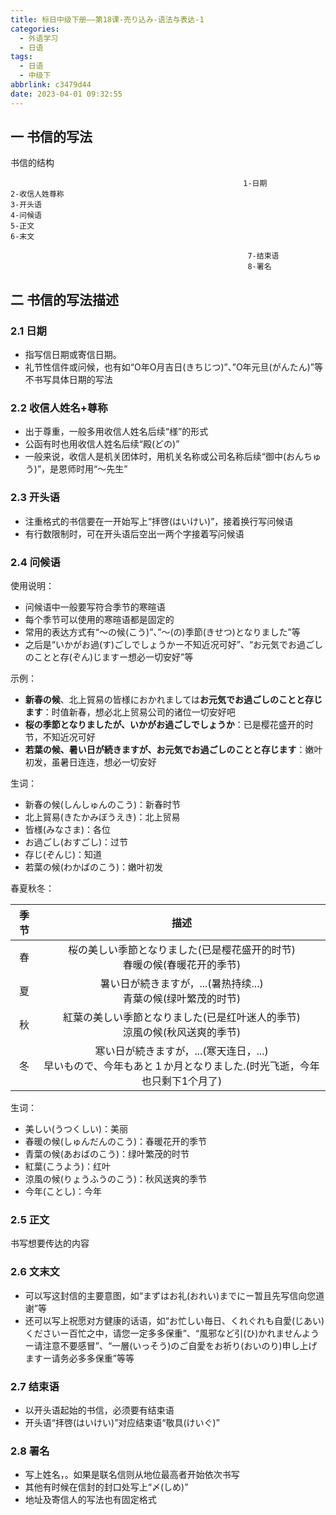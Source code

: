 ```yaml
---
title: 标日中级下册——第18课-売り込み-语法与表达-1
categories:
  - 外语学习
  - 日语
tags:
  - 日语
  - 中级下
abbrlink: c3479d44
date: 2023-04-01 09:32:55
---
```

## 一 书信的写法

书信的结构

```
                                                    1-日期
2-收信人姓尊称
3-开头语
4-问候语
5-正文
6-末文
   
                                                     7-结束语
                                                     8-署名
```

<!--more-->

## 二 书信的写法描述

### 2.1 日期

* 指写信日期或寄信日期。
* 礼节性信件或问候，也有如“O年O月吉日(きちじつ)”、”O年元旦(がんたん)”等不书写具体日期的写法

### 2.2 收信人姓名+尊称

* 出于尊重，一般多用收信人姓名后续“様”的形式
* 公函有时也用收信人姓名后续“殿(どの)”
* 一般来说，收信人是机关团体时，用机关名称或公司名称后续“御中(おんちゅう)”，是恩师时用“～先生”

### 2.3 开头语

* 注重格式的书信要在一开始写上“拝啓(はいけい)”，接着换行写问候语
* 有行数限制时，可在开头语后空出一两个字接着写问候语

### 2.4 问候语

使用说明：

* 问候语中一般要写符合季节的寒暄语
* 每个季节可以使用的寒暄语都是固定的
* 常用的表达方式有“～の候(こう)”、”～(の)季節(きせつ)となりました”等
* 之后是“いかがお過(す)ごしでしょうかー不知近况可好”、“お元気でお過ごしのことと存(ぞん)じますー想必一切安好”等

示例：

* **新春の候**、北上貿易の皆様におかれましては**お元気でお過ごしのことと存じます**：时值新春，想必北上贸易公司的诸位一切安好吧
* **桜の季節となりましたが、いかがお過ごしでしょうか**：已是樱花盛开的时节，不知近况可好
* **若葉の候、暑い日が続きますが、お元気でお過ごしのことと存じます**：嫩叶初发，虽暑日连连，想必一切安好

生词：

* 新春の候(しんしゅんのこう)：新春时节
* 北上貿易(きたかみぼうえき)：北上贸易
* 皆様(みなさま)：各位
* お過ごし(おすごし)：过节
* 存じ(ぞんじ)：知道
* 若葉の候(わかばのこう)：嫩叶初发

春夏秋冬：

| 季节 |                             描述                             |
| :--: | :----------------------------------------------------------: |
|  春  | 桜の美しい季節となりました(已是樱花盛开的时节)<br>春暖の候(春暖花开的季节) |
|  夏  | 暑い日が続きますが，...(暑热持续...)<br>青葉の候(绿叶繁茂的时节) |
|  秋  | 紅葉の美しい季節となりました(已是红叶迷人的季节)<br>涼風の候(秋风送爽的季节) |
|  冬  | 寒い日が続きますが，...(寒天连日，...)<br>早いもので、今年もあと１か月となりました.(时光飞逝，今年也只剩下1个月了) |

生词：

* 美しい(うつくしい)：美丽
* 春暖の候(しゅんだんのこう)：春暖花开的季节
* 青葉の候(あおばのこう)：绿叶繁茂的时节
* 紅葉(こうよう)：红叶
* 涼風の候(りょうふうのこう)：秋风送爽的季节
* 今年(ことし)：今年

### 2.5 正文

书写想要传达的内容

### 2.6 文末文

* 可以写这封信的主要意图，如“まずはお礼(おれい)までにー暂且先写信向您道谢”等
* 还可以写上祝愿对方健康的话语，如“お忙しい毎日、くれぐれも自愛(じあい)くださいー百忙之中，请您一定多多保重”、“風邪など引(ひ)かれませんようー请注意不要感冒”、“一層(いっそう)のご自愛をお祈り(おいのり)申し上げますー请务必多多保重”等等

### 2.7 结束语

* 以开头语起始的书信，必须要有结束语
* 开头语“拝啓(はいけい)”对应结束语“敬具(けいぐ)”

### 2.8 署名

* 写上姓名，。如果是联名信则从地位最高者开始依次书写
* 其他有时候在信封的封口处写上“〆(しめ)”
* 地址及寄信人的写法也有固定格式